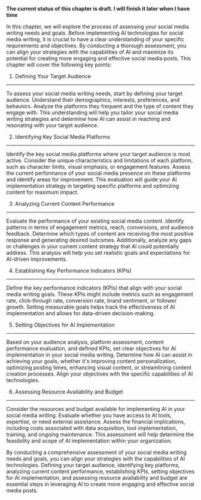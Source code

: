 **The current status of this chapter is draft. I will finish it later when I have time**

In this chapter, we will explore the process of assessing your social media writing needs and goals. Before implementing AI technologies for social media writing, it is crucial to have a clear understanding of your specific requirements and objectives. By conducting a thorough assessment, you can align your strategies with the capabilities of AI and maximize its potential for creating more engaging and effective social media posts. This chapter will cover the following key points:

1. Defining Your Target Audience
--------------------------------

To assess your social media writing needs, start by defining your target audience. Understand their demographics, interests, preferences, and behaviors. Analyze the platforms they frequent and the type of content they engage with. This understanding will help you tailor your social media writing strategies and determine how AI can assist in reaching and resonating with your target audience.

2. Identifying Key Social Media Platforms
-----------------------------------------

Identify the key social media platforms where your target audience is most active. Consider the unique characteristics and limitations of each platform, such as character limits, visual emphasis, or engagement features. Assess the current performance of your social media presence on these platforms and identify areas for improvement. This evaluation will guide your AI implementation strategy in targeting specific platforms and optimizing content for maximum impact.

3. Analyzing Current Content Performance
----------------------------------------

Evaluate the performance of your existing social media content. Identify patterns in terms of engagement metrics, reach, conversions, and audience feedback. Determine which types of content are receiving the most positive response and generating desired outcomes. Additionally, analyze any gaps or challenges in your current content strategy that AI could potentially address. This analysis will help you set realistic goals and expectations for AI-driven improvements.

4. Establishing Key Performance Indicators (KPIs)
-------------------------------------------------

Define the key performance indicators (KPIs) that align with your social media writing goals. These KPIs might include metrics such as engagement rate, click-through rate, conversion rate, brand sentiment, or follower growth. Setting measurable goals helps track the effectiveness of AI implementation and allows for data-driven decision-making.

5. Setting Objectives for AI Implementation
-------------------------------------------

Based on your audience analysis, platform assessment, content performance evaluation, and defined KPIs, set clear objectives for AI implementation in your social media writing. Determine how AI can assist in achieving your goals, whether it's improving content personalization, optimizing posting times, enhancing visual content, or streamlining content creation processes. Align your objectives with the specific capabilities of AI technologies.

6. Assessing Resource Availability and Budget
---------------------------------------------

Consider the resources and budget available for implementing AI in your social media writing. Evaluate whether you have access to AI tools, expertise, or need external assistance. Assess the financial implications, including costs associated with data acquisition, tool implementation, training, and ongoing maintenance. This assessment will help determine the feasibility and scope of AI implementation within your organization.

By conducting a comprehensive assessment of your social media writing needs and goals, you can align your strategies with the capabilities of AI technologies. Defining your target audience, identifying key platforms, analyzing current content performance, establishing KPIs, setting objectives for AI implementation, and assessing resource availability and budget are essential steps in leveraging AI to create more engaging and effective social media posts.
